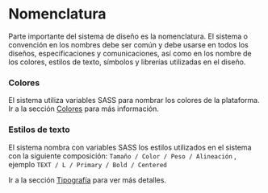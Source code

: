 # Nomenclatura

Parte importante del sistema de diseño es la nomenclatura. El sistema o convención en los nombres debe ser común y debe usarse en todos los diseños, especificaciones y comunicaciones, así como en los nombre de los colores, estilos de texto, símbolos y librerías utilizadas en el diseño.

### Colores

El sistema utiliza variables SASS para nombrar los colores de la plataforma. Ir a la sección [Colores](../bases/colores.md) para más información.

### Estilos de texto

El sistema nombra con variables SASS los estilos utilizados en el sistema con la  siguiente composición: `Tamaño / Color / Peso / Alineación` , ejemplo  `TEXT / L / Primary / Bold / Centered`

Ir a la sección [Tipografía](../bases/tipografia.md) para ver más detalles.

